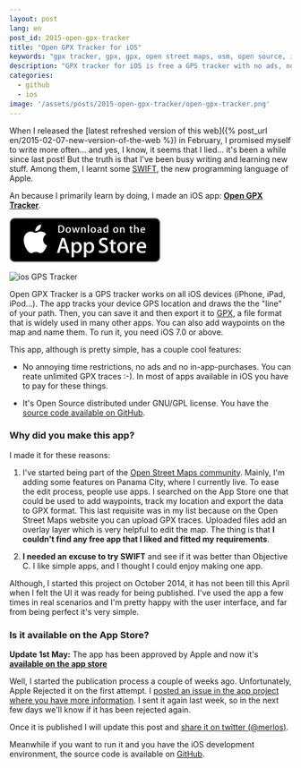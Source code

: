 ```yaml
---
layout: post
lang: en
post_id: 2015-open-gpx-tracker
title: "Open GPX Tracker for iOS"
keywords: "gpx tracker, gpx, gpx, open street maps, osm, open source, iphone, ipad, ios"
description: "GPX tracker for iOS is free a GPS tracker with no ads, no in app purchases and no"
categories:
  - github
  - ios
image: '/assets/posts/2015-open-gpx-tracker/open-gpx-tracker.png'
---
```


When I released the [latest refreshed version of this web]({% post_url en/2015-02-07-new-version-of-the-web %}) in February, I promised myself to write more often... and yes, I know, it seems that I lied... it's been a while since last post! But the truth is that I've been busy writing and learning new stuff. Among them, I learnt some [SWIFT](https://developer.apple.com/swift/), the new programming language of Apple. 

An because I primarily learn by doing, I made an iOS app:  [__Open GPX Tracker__](https://itunes.apple.com/app/open-gpx-tracker/id984503772). 

[![Available on the app store](/assets/posts/2015-open-gpx-tracker/download-app-store.svg)](https://itunes.apple.com/app/open-gpx-tracker/id984503772)





![ios GPS Tracker]({{page.image}})


Open GPX Tracker is a GPS tracker works on all iOS devices (iPhone, iPad, iPod...). The app tracks your device GPS location and draws the the "line" of your path. Then, you can save it and then export it to [GPX](http://en.wikipedia.org/wiki/GPS_Exchange_Format), a file format that is widely used in many other apps. You can also add waypoints on the map and name them. To run it, you need iOS 7.0 or above. 

This app, although is pretty simple, has a couple cool features:

 * No annoying time restrictions, no ads and no in-app-purchases. You can reate unlimited GPX traces :-). In most of apps available in iOS you have to pay for these things.
 
 * It's Open Source distributed under GNU/GPL license. You have the [source code available on GitHub](https://github.com/merlos/iOS-Open-GPX-Tracker).
 

### Why did you make this app?

I made it for these reasons:

1. I've started being part of the [Open Street Maps community](http://www.openstreetmap.org/user/merlos). Mainly, I'm adding some features on Panama City, where I currently live. To ease the edit process, people use apps. I searched on the App Store one that could be used to add waypoints, track my location and export the data to GPX format. This last requisite was in my list because on the Open Street Maps website you can upload GPX traces. Uploaded files add an overlay layer which is very helpful to edit the map. The thing is that __I couldn't find any free app that I liked and fitted my requirements__.

2. __I needed an excuse to try SWIFT__ and see if it was better than Objective C. I like simple apps, and I thought I could enjoy making one app.

Although, I started this project on October 2014, it has not been till this April when I felt the UI it was ready for being published. I've used the app a few times in real scenarios and I'm pretty happy with the user interface, and far from being perfect it's very simple.

### Is it available on the App Store?

__Update 1st May:__ The app has been approved by Apple and now it's __[available on the app store](https://itunes.apple.com/app/open-gpx-tracker/id984503772)__



Well, I started the publication process a couple of weeks ago. Unfortunately, Apple Rejected it on the first attempt. I [posted an issue in the app project where you have more information](https://github.com/merlos/iOS-Open-GPX-Tracker/issues/1). I sent it again last week, so in the next few days we'll know if it has been rejected again.

Once it is published I will update this post and [share it on twitter (@merlos)](http://twitter.com/merlos).

Meanwhile if you want to run it and you have the iOS development environment, the source code is available on [GitHub](https://github.com/merlos/iOS-Open-GPX-Tracker).


